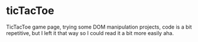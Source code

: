 # ticTacToe
TicTacToe game page, trying some DOM manipulation projects, code is a bit repetitive, but I left it that way so I could read it a bit more easily aha.
